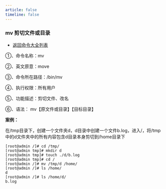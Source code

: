 ```yaml
---
article: false
timeline: false
---
```

### mv 剪切文件或目录

- [返回命令大全列表](./command.md#文件管理)

①、命令名称：mv

②、英文原意：move

③、命令所在路径：/bin/mv

④、执行权限：所有用户

⑤、功能描述：剪切文件、改名

⑥、语法： mv【原文件或目录】【目标目录】

**案例：**

在/tmp目录下，创建一个文件夹d，d目录中创建一个文件b.log，进入/，将/tmp 中的d文件夹中的所有内容包含d目录本身剪切到/home目录下

```shell'
[root@admin /]# cd /tmp/
[root@admin tmp]# mkdir d
[root@admin tmp]# touch ./d/b.log
[root@admin tmp]# cd /
[root@admin /]# mv /tmp/d /home/
[root@admin /]# ls /home/
d
[root@admin /]# ls /home/d/
b.log
```
